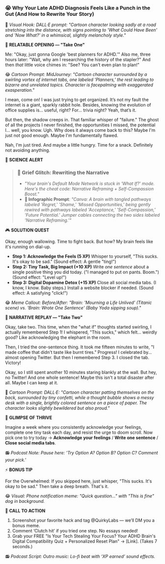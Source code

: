 ### **😭 Why Your Late ADHD Diagnosis Feels Like a Punch in the Gut (And How to Rewrite Your Story)**

🎨 *Visual Hook: DALL·E prompt: "Cartoon character looking sadly at a road stretching into the distance, with signs pointing to 'What Could Have Been' and 'Now What?' in a whimsical, slightly melancholy style."*

📖 **RELATABLE OPENING — "Take One"**

Me: "Okay, just gonna Google 'best planners for ADHD.'"
Also me, three hours later: "Wait, why am I researching the history of the stapler?"
And then *that* little voice chimes in: "See? You can't even plan to plan!"

😂 *Cartoon Prompt: MidJourney: "Cartoon character surrounded by a swirling vortex of internet tabs, one labeled 'Planners,' the rest leading to bizarre and unrelated topics. Character is facepalming with exaggerated exasperation."*

I mean, come on! I was just trying to get organized. It’s not my fault the internet is a giant, sparkly rabbit hole. Besides, knowing the evolution of office supplies is… useful, right? For… trivia night? Yeah, that’s it.

But then, the shadow creeps in. That familiar whisper of "failure." The ghost of all the projects I never finished, the opportunities I missed, the potential I… well, you know. Ugh. Why does it always come back to this? Maybe I'm just not good enough. Maybe I'm fundamentally flawed.

Nah, I'm just tired. And maybe a little hungry. Time for a snack. Definitely not avoiding anything.

🔬 **SCIENCE ALERT**

> ### 🧠 Grief Glitch: Rewriting the Narrative
> - *"Your brain's Default Mode Network is stuck in 'What If?' mode. Here's the cheat code: Narrative Reframing + Self-Compassion Boost."*
> - **🎨 Infographic Prompt**: *"Canva: A brain with tangled pathways labeled 'Regret,' 'Shame,' 'Missed Opportunities,' being gently rewired with pathways labeled 'Acceptance,' 'Self-Compassion,' 'Future Potential.' Jumper cables connecting the two sides labeled 'Narrative Reframing.'"*

🎮 **SOLUTION QUEST**

Okay, enough wallowing. Time to fight back. But how? My brain feels like it's running on dial-up.

*   **Step 1: Acknowledge the Feels (5 XP)** Whisper to yourself, "This sucks. It's okay to be sad." (Sound effect: A gentle "ting!")
*   **Step 2: Tiny Task, Big Impact (+10 XP)** Write *one sentence* about a single positive thing you did today. ("I managed to put on pants. Boom.") (Sound effect: "Level up!")
*   **Step 3: Digital Dopamine Detox (+15 XP)** Close all social media tabs. (I know, I know. Baby steps.) Install a website blocker if needed. (Sound effect: A satisfying "click!")

😂 *Meme Callout: Before/After: "Brain: 'Mourning a Life Unlived' (Titanic scene) vs. 'Brain: Wrote One Sentence' (Baby Yoda sipping soup)."*

🔄 **NARRATIVE REPLAY — "Take Two"**

Okay, take two. This time, when the "what if" thoughts started swirling, I actually remembered Step 1! I whispered, "This sucks," which felt… weirdly good? Like acknowledging the elephant in the room.

Then, I tried the one-sentence thing. It took me fifteen minutes to write, "I made coffee that didn't taste like burnt tires." Progress! I celebrated by… almost opening Twitter. But then I remembered Step 3. I closed the tab. Victory!

Okay, so I still spent another 10 minutes staring blankly at the wall. But hey, no Twitter! And one whole sentence! Maybe this isn't a total disaster after all. Maybe I can keep at it.

🎨 *Cartoon Prompt: DALL·E: "Cartoon character patting themselves on the back, surrounded by tiny confetti, while a thought bubble shows a messy desk with a single, brightly colored sentence on a piece of paper. The character looks slightly bewildered but also proud."*

🌟 **GLIMPSE OF THRIVE**

Imagine a week where you consistently acknowledge your feelings, complete one tiny task each day, and resist the urge to doom scroll. Now pick one to try today → **Acknowledge your feelings** / **Write one sentence** / **Close social media tabs**.

📻 *Podcast Note: Pause here: 'Try Option A? Option B? Option C? Comment your pick.'*

⚡ **BONUS TIP**

For the Overwhelmed: If you skipped here, just whisper, "This sucks. It's okay to be sad." Then take a deep breath. That's it.

😂 *Visual: Phone notification meme: "Quick question…" with "This is fine" dog in background.*

📢 **CALL TO ACTION**

1.  Screenshot your favorite hack and tag @QuirkyLabs — we’ll DM you a bonus meme.
2.  Comment ‘Clutch hit’ if you tried one step. No essays needed!
3.  Grab your FREE "Is Your Tech Stealing Your Focus? Your ADHD Brain's Digital Compatibility Quiz + Personalized Reset Plan" → \[Link]. (Takes 7 seconds.)

📻 *Podcast Script: Outro music: Lo-fi beat with ‘XP earned’ sound effects.*